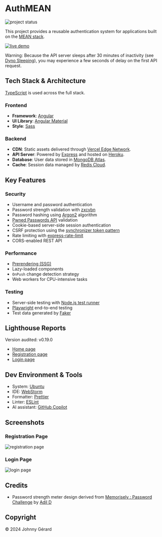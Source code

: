 # AuthMEAN

![project status](https://img.shields.io/badge/project_status-active_development-green?style=for-the-badge)

This project provides a reusable authentication system for applications built on
the [MEAN stack](https://www.mongodb.com/resources/languages/mean-stack).

[![live demo](https://img.shields.io/badge/live_demo-blue?style=for-the-badge)](https://mean-authentication.app.jgerard.dev/)

Warning: Because the API server sleeps after 30 minutes of inactivity
(see [Dyno Sleeping](https://devcenter.heroku.com/articles/eco-dyno-hours#dyno-sleeping)),
you may experience a few seconds of delay on the first API request.

## Tech Stack & Architecture

[TypeScript](https://www.typescriptlang.org/) is used across the full stack.

### Frontend

- **Framework**: [Angular](https://angular.dev/)
- **UI Library**: [Angular Material](https://material.angular.io/)
- **Style**: [Sass](https://sass-lang.com/)

### Backend

- **CDN**: Static assets delivered through [Vercel Edge Network](https://vercel.com/docs/edge-network/overview).
- **API Server**: Powered by [Express](https://expressjs.com/) and hosted on [Heroku](https://www.heroku.com/).
- **Database**: User data stored in [MongoDB Atlas](https://www.mongodb.com/atlas).
- **Cache**: Session data managed by [Redis Cloud](https://redis.io/cloud/).

## Key Features

### Security

- Username and password authentication
- Password strength validation with [zxcvbn](https://github.com/dropbox/zxcvbn?tab=readme-ov-file#readme)
- Password hashing using [Argon2](https://github.com/P-H-C/phc-winner-argon2?tab=readme-ov-file#readme) algorithm
- [Pwned Passwords API](https://haveibeenpwned.com/API/v3#PwnedPasswords) validation
- Cookie-based server-side session authentication
- CSRF protection using
  the [synchronizer token pattern](https://cheatsheetseries.owasp.org/cheatsheets/Cross-Site_Request_Forgery_Prevention_Cheat_Sheet.html#synchronizer-token-pattern)
- Rate limiting with [express-rate-limit](https://express-rate-limit.mintlify.app/overview)
- CORS-enabled REST API

### Performance

- [Prerendering (SSG)](https://angular.dev/guide/prerendering)
- Lazy-loaded components
- `OnPush` change detection strategy
- Web workers for CPU-intensive tasks

### Testing

- Server-side testing with [Node.js test runner](https://nodejs.org/api/test.html#test-runner)
- [Playwright](https://playwright.dev/) end-to-end testing
- Test data generated by [Faker](https://fakerjs.dev/)

## Lighthouse Reports

Version audited: v0.19.0

- [Home page](https://googlechrome.github.io/lighthouse/viewer/?gist=c57216d3b70a42c74d21b6bccc66a57b)
- [Registration page](https://googlechrome.github.io/lighthouse/viewer/?gist=a8c3b920ce36abfc5973bd60459409cc)
- [Login page](https://googlechrome.github.io/lighthouse/viewer/?gist=5cff44991036ae26c29fd741bc6ec5e2)

## Dev Environment & Tools

- System: [Ubuntu](https://ubuntu.com/)
- IDE: [WebStorm](https://www.jetbrains.com/webstorm/)
- Formatter: [Prettier](https://prettier.io/)
- Linter: [ESLint](https://eslint.org/)
- AI assistant: [GitHub Copilot](https://github.com/features/copilot)

## Screenshots

### Registration Page

![registration page](docs/screenshots/registration-page.avif)

### Login Page

![login page](docs/screenshots/login-page.avif)

## Credits

- Password strength meter design derived
  from [Memorisely : Password Challenge](https://www.figma.com/community/file/1332443075558142445/memorisely-password-challenge)
  by [Adil D](https://www.figma.com/@adildahmani)

## Copyright

© 2024 Johnny Gérard
